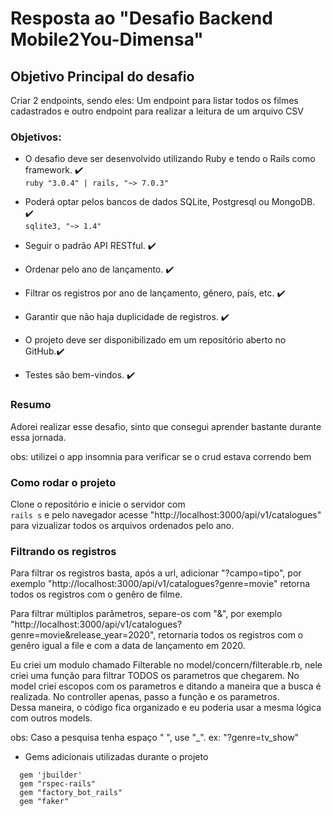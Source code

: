 # **Resposta ao "Desafio Backend Mobile2You-Dimensa"**

## **Objetivo Principal do desafio**
Criar 2 endpoints, sendo eles:
Um endpoint para listar todos os filmes cadastrados e outro endpoint para realizar a leitura de um arquivo CSV

### **Objetivos:**

- O desafio deve ser desenvolvido utilizando Ruby e tendo o Rails como framework. :heavy_check_mark: <br>
    ```ruby "3.0.4" | rails, "~> 7.0.3"```

- Poderá optar pelos bancos de dados SQLite, Postgresql ou MongoDB. :heavy_check_mark:<br>
    ```sqlite3, "~> 1.4"```

- Seguir o padrão API RESTful. :heavy_check_mark:<br>
- Ordenar pelo ano de lançamento. :heavy_check_mark: <br>
- Filtrar os registros por ano de lançamento, gênero, país, etc. :heavy_check_mark:
- Garantir que não haja duplicidade de registros. :heavy_check_mark: <br>
- O projeto deve ser disponibilizado em um repositório aberto no GitHub.:heavy_check_mark:
- Testes são bem-vindos. :heavy_check_mark:

### **Resumo**
 Adorei realizar esse desafio, sinto que consegui aprender bastante durante essa jornada.

obs: utilizei o app insomnia para verificar se o crud estava correndo bem <br>

### **Como rodar o projeto**
Clone o repositório e inicie o servidor com<br>
```rails s``` e
pelo navegador acesse "http://localhost:3000/api/v1/catalogues" para vizualizar todos os arquivos ordenados pelo ano.

### **Filtrando os registros**

Para filtrar os registros basta, após a url, adicionar "?campo=tipo", por exemplo "http://localhost:3000/api/v1/catalogues?genre=movie" retorna todos os registros com o genêro de filme.

Para filtrar múltiplos parâmetros, separe-os com "&", por exemplo "http://localhost:3000/api/v1/catalogues?genre=movie&release_year=2020", retornaria todos os registros com o genêro igual a file e com a data de lançamento em 2020.

Eu criei um modulo chamado Filterable no model/concern/filterable.rb, nele criei uma função para filtrar TODOS os parametros que chegarem. No model criei escopos com os parametros e ditando a maneira que a busca é realizada. No controller apenas, passo a função e os parametros.<br>
Dessa maneira, o código fica organizado e eu poderia usar a mesma lógica com outros models.

obs: Caso a pesquisa tenha espaço " ", use "_". ex: "?genre=tv_show"

- Gems adicionais utilizadas durante o projeto
```
  gem 'jbuilder'
  gem "rspec-rails"
  gem "factory_bot_rails"
  gem "faker"
```
